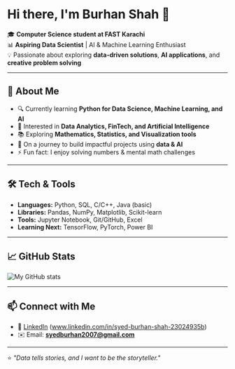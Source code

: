 # Hi there, I'm Burhan Shah 👋  

🎓 **Computer Science student at FAST Karachi**  
📊 **Aspiring Data Scientist** | AI & Machine Learning Enthusiast  
💡 Passionate about exploring **data-driven solutions**, **AI applications**, and **creative problem solving**  

---

## 🚀 About Me
- 🔍 Currently learning **Python for Data Science, Machine Learning, and AI**
- 🧠 Interested in **Data Analytics, FinTech, and Artificial Intelligence**
- 📚 Exploring **Mathematics, Statistics, and Visualization tools**
- 🌱 On a journey to build impactful projects using **data & AI**
- ⚡ Fun fact: I enjoy solving numbers & mental math challenges  

---

## 🛠️ Tech & Tools
- **Languages:** Python, SQL, C/C++, Java (basic)  
- **Libraries:** Pandas, NumPy, Matplotlib, Scikit-learn  
- **Tools:** Jupyter Notebook, Git/GitHub, Excel  
- **Learning Next:** TensorFlow, PyTorch, Power BI  

---

## 📈 GitHub Stats
![My GitHub stats](https://github-readme-stats.vercel.app/api?username=BurhanShah&show_icons=true&theme=tokyonight)  

---

## 📫 Connect with Me
- 💼 [LinkedIn](https://www.linkedin.com) (www.linkedin.com/in/syed-burhan-shah-23024935b)   
- ✉️ Email: **syedburhan2007@gmail.com**

---

⭐️ *"Data tells stories, and I want to be the storyteller."*  
